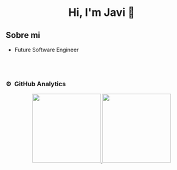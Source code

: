 <div align="center">
<h1 align="center">Hi, I'm Javi 👋</h1>
</div>

## Sobre mi

- Future Software Engineer
<br>
                                                                                      
</td>  
</table>                                                                                 
</div>
<br>

### ⚙️ &nbsp;GitHub Analytics

<p align="center">
<a href="https://github.com/ArisGuimera">
  <img height="180em" src="https://github-readme-stats-eight-theta.vercel.app/api?username=ArisGuimera&show_icons=true&theme=algolia&include_all_commits=true&count_private=true"/>
  <img height="180em" src="https://github-readme-stats-eight-theta.vercel.app/api/top-langs/?ArisGuimera=javiruizz&layout=compact&langs_count=8&theme=algolia"/>
</a>
</p>
